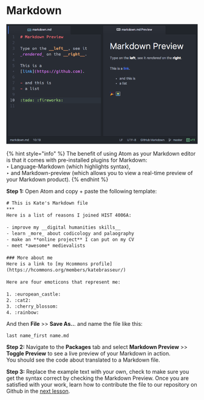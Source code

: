 # Markdown

![Markdown with Atom](../.gitbook/assets/68747470733a2f2f636c6f75642e67697468756275736572636f6e74656e742e636f6d2f6173736574732f3337383032332f.png)

{% hint style="info" %}
The benefit of using Atom as your Markdown editor is that it comes with pre-installed plugins for Markdown:   
‣ Language-Markdown \(which highlights syntax\),  
‣ and Markdown-preview \(which allows you to view a real-time preview of your Markdown product\).
{% endhint %}

**Step 1:** Open Atom and copy + paste the following template:

```text
# This is Kate's Markdown file
***
Here is a list of reasons I joined HIST 4006A:

- improve my __digital humanities skills__
- learn _more_ about codicology and palaography
- make an **online project** I can put on my CV
- meet *awesome* medievalists

### More about me
Here is a link to [my Hcommons profile](https://hcommons.org/members/katebrasseur/)

Here are four emoticons that represent me:

1. :european_castle:
2. :cat2:
3. :cherry_blossom:
4. :rainbow:
```

And then **File** &gt;&gt; **Save As..**. and name the file like this:

```text
last name_first name.md
```

**Step 2:** Navigate to the **Packages** tab and select **Markdown Preview** &gt;&gt; **Toggle Preview** to see a live preview of your Markdown in action.   
You should see the code about translated to a Markdown file.

**Step 3:** Replace the example text with your own, check to make sure you get the syntax correct by checking the Markdown Preview. Once you are satisfied with your work, learn how to contribute the file to our repository on Github in the [next lesson](github.md).

